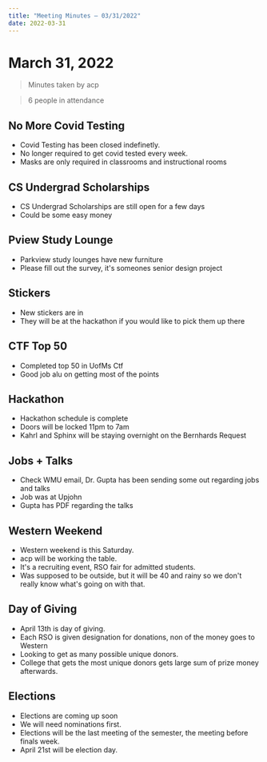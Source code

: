 ```yaml
---
title: "Meeting Minutes – 03/31/2022"
date: 2022-03-31
---
```

# March 31, 2022

> Minutes taken by acp

> 6 people in attendance

## No More Covid Testing

 - Covid Testing has been closed indefinetly.
 - No longer required to get covid tested every week.
 - Masks are only required in classrooms and instructional rooms

## CS Undergrad Scholarships

 - CS Undergrad Scholarships are still open for a few days
 - Could be some easy money

## Pview Study Lounge

 - Parkview study lounges have new furniture
 - Please fill out the survey, it's someones senior design project

## Stickers

 - New stickers are in
 - They will be at the hackathon if you would like to pick them up there

## CTF Top 50

 - Completed top 50 in UofMs Ctf
 - Good job alu on getting most of the points

## Hackathon

 - Hackathon schedule is complete
 - Doors will be locked 11pm to 7am
 - Kahrl and Sphinx will be staying overnight on the Bernhards Request

## Jobs + Talks

 - Check WMU email, Dr. Gupta has been sending some out regarding jobs and talks
 - Job was at Upjohn
 - Gupta has PDF regarding the talks

## Western Weekend

 - Western weekend is this Saturday.
 - acp will be working the table.
 - It's a recruiting event, RSO fair for admitted students.
 - Was supposed to be outside, but it will be 40 and rainy so we don't really know what's going on with that.

## Day of Giving

 - April 13th is day of giving.
 - Each RSO is given designation for donations, non of the money goes to Western
 - Looking to get as many possible unique donors.
 - College that gets the most unique donors gets large sum of prize money afterwards.

## Elections

 - Elections are coming up soon
 - We will need nominations first.
 - Elections will be the last meeting of the semester, the meeting before finals week.
 - April 21st will be election day.